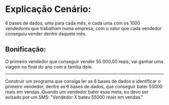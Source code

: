 # Explicação Cenário:

6 bases de dados, uma para cada mês, e cada uma com os 1000 vendedores que trabalham numa empresa, com o valor que cada vendedor conseguiu vender dentro daquele mês.

## Bonificação:

O primeiro vendedor que conseguir vender 55 000,00 reais, vai ganhar uma viagem no final do ano com a família dele.

---

Construir um programa que consiga ler as 6 bases de dados e identificar o primeiro vendedor, dentre as 6 bases de dados, que conseguir bater 55000 reais em vendas. Quando um vendedor bater essa meta, eu devo ser avisado por um SMS: "Vendedor X bateu 55000 reais em vendas."
